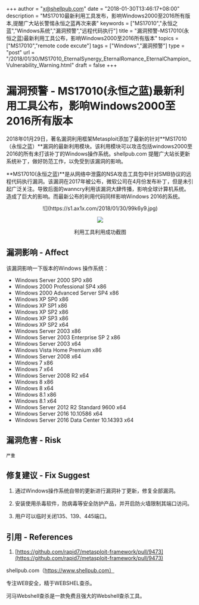 +++
author = "x@shellpub.com"
date = "2018-01-30T13:46:17+08:00"
description = "MS17010最新利用工具发布，影响Windows2000至2016所有版本,提醒广大站长警惕永恒之蓝再次来袭"
keywords = ["MS17010","永恒之蓝","Windows系统","漏洞预警","远程代码执行"]
title = "漏洞预警-MS17010(永恒之蓝)最新利用工具公布，影响Windows2000至2016所有版本"
topics = ["MS17010","remote code excute"]
tags = ["Windows","漏洞预警"]
type = "post"
url = "/2018/01/30/MS17010_EternalSynergy_EternalRomance_EternalChampion_Vulnerability_Warning.html"
draft = false
+++

# 漏洞预警 - MS17010(永恒之蓝)最新利用工具公布，影响Windows2000至2016所有版本

2018年01月29日，著名漏洞利用框架Metasploit添加了最新的针对**MS17010（永恒之蓝）**漏洞的最新利用模块。该利用模块可以攻击包括windows2000至2016的所有未打该补丁的Windows操作系统。shellpub.com 提醒广大站长更新系统补丁，做好防范工作，以免受到该漏洞的影响。

**MS17010(永恒之蓝)**是从网络中泄露的NSA攻击工具包中针对SMB协议的远程代码执行漏洞。该漏洞在2017年被公布，微软公司在4月份发布补丁，但是未引起广泛关注。导致后面的wanncry利用该漏洞大肆传播，影响全球计算机系统。造成了巨大的影响。而最新公布的利用代码同样影响Windows 2016的系统。

<center>
![](https://s1.ax1x.com/2018/01/30/99k6y9.jpg)

![](https://s1.ax1x.com/2018/01/30/99kcLR.jpg)

利用工具利用成功截图
</center>

## 漏洞影响 - Affect

该漏洞影响一下版本的Windows 操作系统：

* Windows Server 2000 SP0 x86
* Windows 2000 Professional SP4 x86
* Windows 2000 Advanced Server SP4 x86
* Windows XP SP0 x86
* Windows XP SP1 x86
* Windows XP SP2 x86
* Windows XP SP3 x86
* Windows XP SP2 x64
* Windows Server 2003 x86
* Windows Server 2003 Enterprise SP 2 x86
* Windows Server 2003 x64
* Windows Vista Home Premium x86
* Windows Server 2008 x64
* Windows 7 x86
* Windows 7 x64
* Windows Server 2008 R2 x64
* Windows 8 x86
* Windows 8 x64
* Windows 8.1 x86
* Windows 8.1 x64
* Windows Server 2012 R2 Standard 9600 x64
* Windows Server 2016 10.10586 x64
* Windows Server 2016 Data Center 10.14393 x64

## 漏洞危害 - Risk
	严重

## 修复建议 - Fix Suggest

1. 通过Windows操作系统自带的更新进行漏洞补丁更新，修复全部漏洞。

2. 安装使用杀毒软件，防病毒等安全防护产品，并开启防火墙限制其端口访问。

3. 用户可以临时关闭135、139、445端口。

## 引用 - References

1. [https://github.com/rapid7/metasploit-framework/pull/9473](https://github.com/rapid7/metasploit-framework/pull/9473)  

shellpub.com（https://www.shellpub.com） 

专注WEB安全，精于WEBSHEL查杀。

河马Webshell查杀是一款免费且强大的Webshell查杀工具。